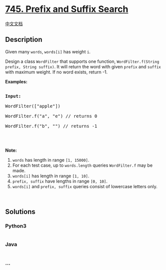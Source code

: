 # [745. Prefix and Suffix Search](https://leetcode.com/problems/prefix-and-suffix-search)

[中文文档](/solution/0700-0799/0745.Prefix%20and%20Suffix%20Search/README.md)

## Description

<p>Given many <code>words</code>, <code>words[i]</code> has weight <code>i</code>.</p>

<p>Design a class <code>WordFilter</code> that supports one function, <code>WordFilter.f(String prefix, String suffix)</code>. It will return the word with given <code>prefix</code> and <code>suffix</code> with maximum weight. If no word exists, return -1.</p>

<p><b>Examples:</b></p>

<pre>

<b>Input:</b>

WordFilter([&quot;apple&quot;])

WordFilter.f(&quot;a&quot;, &quot;e&quot;) // returns 0

WordFilter.f(&quot;b&quot;, &quot;&quot;) // returns -1

</pre>

<p>&nbsp;</p>

<p><b>Note:</b></p>

<ol>
    <li><code>words</code> has length in range <code>[1, 15000]</code>.</li>
    <li>For each test case, up to <code>words.length</code> queries <code>WordFilter.f</code> may be made.</li>
    <li><code>words[i]</code> has length in range <code>[1, 10]</code>.</li>
    <li><code>prefix, suffix</code> have lengths in range <code>[0, 10]</code>.</li>
    <li><code>words[i]</code> and <code>prefix, suffix</code> queries consist of lowercase letters only.</li>
</ol>

<p>&nbsp;</p>

## Solutions

<!-- tabs:start -->

### **Python3**

```python

```

### **Java**

```java

```

### **...**

```

```

<!-- tabs:end -->
